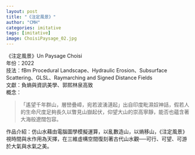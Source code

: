 ```yaml
---
layout: post
title: "《注定風景》"
author: "CMH"
categories: imitative
tags: [imitative]
image: ChoisiPaysage_02.jpg
---
```


《注定風景》Un Paysage Choisi  
年份：2022  
技法：fBm Procedural Landscape、Hydraulic Erosion、Subsurface Scattering、GLSL、Raymarching and Signed Distance Fields  
文獻：負熵與資訊美學、郭熙林泉高致  
概念：  
>「遙望千年群山，層巒疊嶂，宛若波湧漣起」出自印度毗濕奴神話，假若人的生命尺度足夠長久以瞥見山嶽起伏，仰望大山的崇高寧靜，能否也蘊含著大海般遼闊包容。  

作品介紹：仿山水藉由電腦圖學模擬運算，以亂數造山，以熵移山，《注定風景》視時間與水作用為天擇，在三維虛構空間復刻著古代山水觀──可行、可望、可游於大氣與水氣之美。
